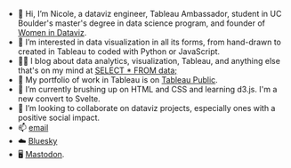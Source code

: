 - 👋 Hi, I’m Nicole, a dataviz engineer, Tableau Ambassador, student in UC Boulder's master's degree in data science program, and founder of [Women in Dataviz](https://www.craft.do/s/KdYJAxSQyrF4PA).
- 👀 I’m interested in data visualization in all its forms, from hand-drawn to created in Tableau to coded with Python or JavaScript.  
- ✍🏼 I blog about data analytics, visualization, Tableau, and anything else that's on my mind at [SELECT * FROM data;](https://medium.com/select-from-data)
- 🎨 My portfolio of work in Tableau is on [Tableau Public](https://public.tableau.com/app/profile/nicole.mark).
- 🌱 I’m currently brushing up on HTML and CSS and learning d3.js. I'm a new convert to Svelte.
- 💞️ I’m looking to collaborate on dataviz projects, especially ones with a positive social impact.
- 📫 [email](hello@nicoledesignsdata.com)
- ☁️ [Bluesky](https://bsky.app/profile/nicolemark.bsky.social)
- 🖥 [Mastodon](https://vis.social/@nicolemark).

<!---
nicolelily/nicolelily is a ✨ special ✨ repository because its `README.md` (this file) appears on your GitHub profile.
You can click the Preview link to take a look at your changes.
--->
